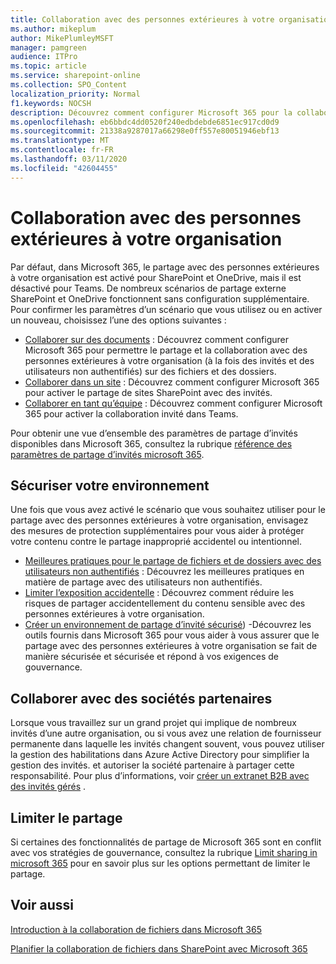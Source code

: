 ```yaml
---
title: Collaboration avec des personnes extérieures à votre organisation
ms.author: mikeplum
author: MikePlumleyMSFT
manager: pamgreen
audience: ITPro
ms.topic: article
ms.service: sharepoint-online
ms.collection: SPO_Content
localization_priority: Normal
f1.keywords: NOCSH
description: Découvrez comment configurer Microsoft 365 pour la collaboration avec des personnes extérieures à votre organisation.
ms.openlocfilehash: eb6bbdc4dd0520f240edbdebde6851ec917cd0d9
ms.sourcegitcommit: 21338a9287017a66298e0ff557e80051946ebf13
ms.translationtype: MT
ms.contentlocale: fr-FR
ms.lasthandoff: 03/11/2020
ms.locfileid: "42604455"
---
```

# <a name="collaborating-with-people-outside-your-organization"></a>Collaboration avec des personnes extérieures à votre organisation

Par défaut, dans Microsoft 365, le partage avec des personnes extérieures à votre organisation est activé pour SharePoint et OneDrive, mais il est désactivé pour Teams. De nombreux scénarios de partage externe SharePoint et OneDrive fonctionnent sans configuration supplémentaire. Pour confirmer les paramètres d’un scénario que vous utilisez ou en activer un nouveau, choisissez l’une des options suivantes :

- [Collaborer sur des documents](collaborate-on-documents.md) : Découvrez comment configurer Microsoft 365 pour permettre le partage et la collaboration avec des personnes extérieures à votre organisation (à la fois des invités et des utilisateurs non authentifiés) sur des fichiers et des dossiers.
- [Collaborer dans un site](collaborate-in-site.md) : Découvrez comment configurer Microsoft 365 pour activer le partage de sites SharePoint avec des invités.
- [Collaborer en tant qu’équipe](collaborate-as-team.md) : Découvrez comment configurer Microsoft 365 pour activer la collaboration invité dans Teams.

Pour obtenir une vue d’ensemble des paramètres de partage d’invités disponibles dans Microsoft 365, consultez la rubrique [référence des paramètres de partage d’invités microsoft 365](microsoft-365-guest-settings.md).

## <a name="secure-your-environment"></a>Sécuriser votre environnement

Une fois que vous avez activé le scénario que vous souhaitez utiliser pour le partage avec des personnes extérieures à votre organisation, envisagez des mesures de protection supplémentaires pour vous aider à protéger votre contenu contre le partage inapproprié accidentel ou intentionnel.

- [Meilleures pratiques pour le partage de fichiers et de dossiers avec des utilisateurs non authentifiés](best-practices-anonymous-sharing.md) : Découvrez les meilleures pratiques en matière de partage avec des utilisateurs non authentifiés.
- [Limiter l’exposition accidentelle](share-limit-accidental-exposure.md) : Découvrez comment réduire les risques de partager accidentellement du contenu sensible avec des personnes extérieures à votre organisation.
- [Créer un environnement de partage d’invité sécurisé](create-secure-guest-sharing-environment.md)) -Découvrez les outils fournis dans Microsoft 365 pour vous aider à vous assurer que le partage avec des personnes extérieures à votre organisation se fait de manière sécurisée et sécurisée et répond à vos exigences de gouvernance.

## <a name="collaborate-with-partner-companies"></a>Collaborer avec des sociétés partenaires

Lorsque vous travaillez sur un grand projet qui implique de nombreux invités d’une autre organisation, ou si vous avez une relation de fournisseur permanente dans laquelle les invités changent souvent, vous pouvez utiliser la gestion des habilitations dans Azure Active Directory pour simplifier la gestion des invités. et autoriser la société partenaire à partager cette responsabilité. Pour plus d’informations, voir [créer un extranet B2B avec des invités gérés](b2b-extranet.md) .

## <a name="limit-sharing"></a>Limiter le partage

Si certaines des fonctionnalités de partage de Microsoft 365 sont en conflit avec vos stratégies de gouvernance, consultez la rubrique [Limit sharing in microsoft 365](microsoft-365-limit-sharing.md) pour en savoir plus sur les options permettant de limiter le partage.

## <a name="see-also"></a>Voir aussi

[Introduction à la collaboration de fichiers dans Microsoft 365](https://docs.microsoft.com/sharepoint/intro-to-file-collaboration)

[Planifier la collaboration de fichiers dans SharePoint avec Microsoft 365](https://docs.microsoft.com/sharepoint/deploy-file-collaboration)
